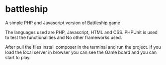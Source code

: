 # battleship
A simple PHP and Javascript version of Battleship game

The languages used are PHP, Javascript, HTML and CSS.
PHPUnit is used to test the functionalities and No other frameworks used.

After pull the files install composer in the terminal and run the project.
If you load the local server in browser you can see the Game board and you can start to play.
